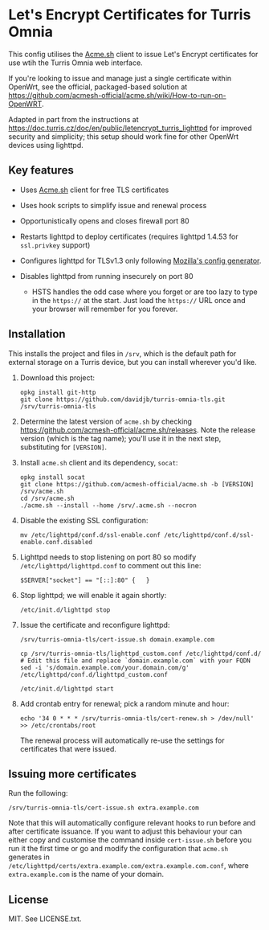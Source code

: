 # Let's Encrypt Certificates for Turris Omnia

This config utilises the [Acme.sh](https://github.com/acmesh-official/acme.sh) client
to issue Let's Encrypt certificates for use wtih the Turris Omnia web interface.

If you're looking to issue and manage just a single certificate within OpenWrt, see
the official, packaged-based solution at https://github.com/acmesh-official/acme.sh/wiki/How-to-run-on-OpenWRT.

Adapted in part from the instructions at
<https://doc.turris.cz/doc/en/public/letencrypt_turris_lighttpd> for improved
security and simplicity; this setup should work fine for other OpenWrt devices
using lighttpd.

## Key features

* Uses [Acme.sh](https://github.com/acmesh-official/acme.sh) client for free TLS certificates
* Uses hook scripts to simplify issue and renewal process
* Opportunistically opens and closes firewall port 80
* Restarts lighttpd to deploy certificates (requires lighttpd 1.4.53 for `ssl.privkey` support)
* Configures lighttpd for TLSv1.3 only following [Mozilla's config
  generator](https://mozilla.github.io/server-side-tls/ssl-config-generator/).
* Disables lighttpd from running insecurely on port 80

  * HSTS handles the odd case where you forget or are too lazy to type in the
    `https://` at the start.  Just load the `https://` URL once and your browser
    will remember for you forever.

## Installation

This installs the project and files in `/srv`, which is the default path for
external storage on a Turris device, but you can install wherever you'd like.

1. Download this project:

       opkg install git-http
       git clone https://github.com/davidjb/turris-omnia-tls.git /srv/turris-omnia-tls
       
1. Determine the latest version of `acme.sh` by checking
   https://github.com/acmesh-official/acme.sh/releases.  Note the release version (which is the
   tag name); you'll use it in the next step, substituting for `[VERSION]`.

1. Install `acme.sh` client and its dependency, `socat`:

       opkg install socat
       git clone https://github.com/acmesh-official/acme.sh -b [VERSION] /srv/acme.sh
       cd /srv/acme.sh
       ./acme.sh --install --home /srv/.acme.sh --nocron

1. Disable the existing SSL configuration:

       mv /etc/lighttpd/conf.d/ssl-enable.conf /etc/lighttpd/conf.d/ssl-enable.conf.disabled

1. Lighttpd needs to stop listening on port 80 so modify
   `/etc/lighttpd/lighttpd.conf` to comment out this line:

       $SERVER["socket"] == "[::]:80" {   }

1. Stop lighttpd; we will enable it again shortly:

       /etc/init.d/lighttpd stop

1. Issue the certificate and reconfigure lighttpd:

       /srv/turris-omnia-tls/cert-issue.sh domain.example.com

       cp /srv/turris-omnia-tls/lighttpd_custom.conf /etc/lighttpd/conf.d/
       # Edit this file and replace `domain.example.com` with your FQDN
       sed -i 's/domain.example.com/your.domain.com/g' /etc/lighttpd/conf.d/lighttpd_custom.conf

       /etc/init.d/lighttpd start

1. Add crontab entry for renewal; pick a random minute and hour:

       echo '34 0 * * * /srv/turris-omnia-tls/cert-renew.sh > /dev/null' >> /etc/crontabs/root

   The renewal process will automatically re-use the settings for certificates
   that were issued.
   
## Issuing more certificates

Run the following:

    /srv/turris-omnia-tls/cert-issue.sh extra.example.com
    
Note that this will automatically configure relevant hooks to run before and after certificate
issuance.  If you want to adjust this behaviour your can either copy and customise the command
inside `cert-issue.sh` before you run it the first time or go and modify the configuration
that `acme.sh` generates in `/etc/lighttpd/certs/extra.example.com/extra.example.com.conf`,
where `extra.example.com` is the name of your domain.

## License

MIT. See LICENSE.txt.

